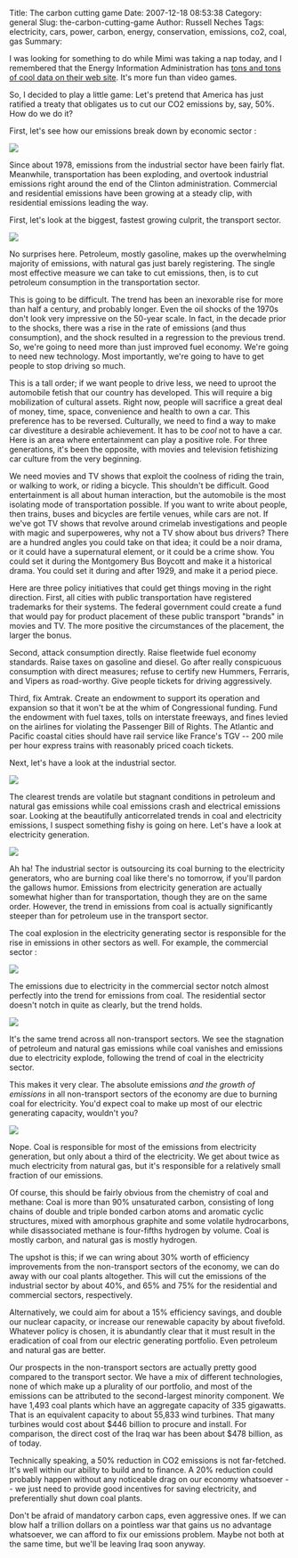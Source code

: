 Title: The carbon cutting game
Date: 2007-12-18 08:53:38
Category: general
Slug: the-carbon-cutting-game
Author: Russell Neches
Tags: electricity, cars, power, carbon, energy, conservation, emissions, co2, coal, gas
Summary: 


I was looking for something to do while Mimi was taking a nap today, and
I remembered that the Energy Information Administration has [tons and
tons of cool data on their web
site](http://www.eia.doe.gov/environment.html). It's more fun than video
games.

So, I decided to play a little game: Let's pretend that America has just
ratified a treaty that obligates us to cut our CO2 emissions by, say,
50%. How do we do it?

First, let's see how our emissions break down by economic sector :

![](http://vort.org/media/images/sec_co2.png)

Since about 1978, emissions from the industrial sector have been fairly
flat. Meanwhile, transportation has been exploding, and overtook
industrial emissions right around the end of the Clinton administration.
Commercial and residential emissions have been growing at a steady clip,
with residential emissions leading the way.

First, let's look at the biggest, fastest growing culprit, the transport
sector.

![](http://vort.org/media/images/trans_co2.png)

No surprises here. Petroleum, mostly gasoline, makes up the overwhelming
majority of emissions, with natural gas just barely registering. The
single most effective measure we can take to cut emissions, then, is to
cut petroleum consumption in the transportation sector.

This is going to be difficult. The trend has been an inexorable rise for
more than half a century, and probably longer. Even the oil shocks of
the 1970s don't look very impressive on the 50-year scale. In fact, in
the decade prior to the shocks, there was a rise in the rate of
emissions (and thus consumption), and the shock resulted in a regression
to the previous trend. So, we're going to need more than just improved
fuel economy. We're going to need new technology. Most importantly,
we're going to have to get people to stop driving so much.

This is a tall order; if we want people to drive less, we need to uproot
the automobile fetish that our country has developed. This will require
a big mobilization of cultural assets. Right now, people will sacrifice
a great deal of money, time, space, convenience and health to own a car.
This preference has to be reversed. Culturally, we need to find a way to
make car divestiture a desirable achievement. It has to be *cool* not to
have a car. Here is an area where entertainment can play a positive
role. For three generations, it's been the opposite, with movies and
television fetishizing car culture from the very beginning.

We need movies and TV shows that exploit the coolness of riding the
train, or walking to work, or riding a bicycle. This shouldn't be
difficult. Good entertainment is all about human interaction, but the
automobile is the most isolating mode of transportation possible. If you
want to write about people, then trains, buses and bicycles are fertile
venues, while cars are not. If we've got TV shows that revolve around
crimelab investigations and people with magic and superpoweres, why not
a TV show about bus drivers? There are a hundred angles you could take
on that idea; it could be a noir drama, or it could have a supernatural
element, or it could be a crime show. You could set it during the
Montgomery Bus Boycott and make it a historical drama. You could set it
during and after 1929, and make it a period piece.

Here are three policy initiatives that could get things moving in the
right direction. First, all cities with public transportation have
registered trademarks for their systems. The federal government could
create a fund that would pay for product placement of these public
transport "brands" in movies and TV. The more positive the circumstances
of the placement, the larger the bonus.

Second, attack consumption directly. Raise fleetwide fuel economy
standards. Raise taxes on gasoline and diesel. Go after really
conspicuous consumption with direct measures; refuse to certify new
Hummers, Ferraris, and Vipers as road-worthy. Give people tickets for
driving aggressively.

Third, fix Amtrak. Create an endowment to support its operation and
expansion so that it won't be at the whim of Congressional funding. Fund
the endowment with fuel taxes, tolls on interstate freeways, and fines
levied on the airlines for violating the Passenger Bill of Rights. The
Atlantic and Pacific coastal cities should have rail service like
France's TGV -- 200 mile per hour express trains with reasonably priced
coach tickets.

Next, let's have a look at the industrial sector.

![](http://vort.org/media/images/ind_co2.png)

The clearest trends are volatile but stagnant conditions in petroleum
and natural gas emissions while coal emissions crash and electrical
emissions soar. Looking at the beautifully anticorrelated trends in coal
and electricity emissions, I suspect something fishy is going on here.
Let's have a look at electricity generation.

![](http://vort.org/media/images/elec_co2.png)

Ah ha! The industrial sector is outsourcing its coal burning to the
electricity generators, who are burning coal like there's no tomorrow,
if you'll pardon the gallows humor. Emissions from electricity
generation are actually somewhat higher than for transportation, though
they are on the same order. However, the trend in emissions from coal is
actually significantly steeper than for petroleum use in the transport
sector.

The coal explosion in the electricity generating sector is responsible
for the rise in emissions in other sectors as well. For example, the
commercial sector :

![](http://vort.org/media/images/com_co2.png)

The emissions due to electricity in the commercial sector notch almost
perfectly into the trend for emissions from coal. The residential sector
doesn't notch in quite as clearly, but the trend holds.

![](http://vort.org/media/images/res_co2.png)

It's the same trend across all non-transport sectors. We see the
stagnation of petroleum and natural gas emissions while coal vanishes
and emissions due to electricity explode, following the trend of coal in
the electricity sector.

This makes it very clear. The absolute emissions *and the growth of
emissions* in all non-transport sectors of the economy are due to
burning coal for electricity. You'd expect coal to make up most of our
electric generating capacity, wouldn't you?

![](http://vort.org/media/images/elec_gen.png)

Nope. Coal is responsible for most of the emissions from electricity
generation, but only about a third of the electricity. We get about
twice as much electricity from natural gas, but it's responsible for a
relatively small fraction of our emissions.

Of course, this should be fairly obvious from the chemistry of coal and
methane: Coal is more than 90% unsaturated carbon, consisting of long
chains of double and triple bonded carbon atoms and aromatic cyclic
structures, mixed with amorphous graphite and some volatile
hydrocarbons, while disassociated methane is four-fifths hydrogen by
volume. Coal is mostly carbon, and natural gas is mostly hydrogen.

The upshot is this; if we can wring about 30% worth of efficiency
improvements from the non-transport sectors of the economy, we can do
away with our coal plants altogether. This will cut the emissions of the
industrial sector by about 40%, and 65% and 75% for the residential and
commercial sectors, respectively.

Alternatively, we could aim for about a 15% efficiency savings, and
double our nuclear capacity, or increase our renewable capacity by about
fivefold. Whatever policy is chosen, it is abundantly clear that it must
result in the eradication of coal from our electric generating
portfolio. Even petroleum and natural gas are better.

Our prospects in the non-transport sectors are actually pretty good
compared to the transport sector. We have a mix of different
technologies, none of which make up a plurality of our portfolio, and
most of the emissions can be attributed to the second-largest minority
component. We have 1,493 coal plants which have an aggregate capacity of
335 gigawatts. That is an equivalent capacity to about 55,833 wind
turbines. That many turbines would cost about \$446 billion to procure
and install. For comparison, the direct cost of the Iraq war has been
about \$478 billion, as of today.

Technically speaking, a 50% reduction in CO2 emissions is not
far-fetched. It's well within our ability to build and to finance. A 20%
reduction could probably happen without any noticeable drag on our
economy whatsoever -- we just need to provide good incentives for saving
electricity, and preferentially shut down coal plants.

Don't be afraid of mandatory carbon caps, even aggressive ones. If we
can blow half a trillion dollars on a pointless war that gains us no
advantage whatsoever, we can afford to fix our emissions problem. Maybe
not both at the same time, but we'll be leaving Iraq soon anyway.
